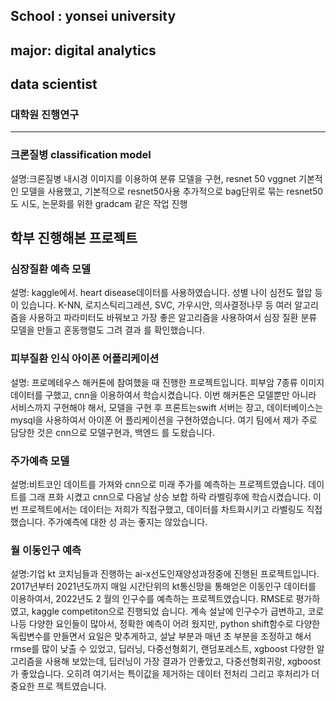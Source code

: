 
## School : yonsei university
## major: digital analytics
## data scientist

### 대학원 진행연구
______
### 크론질병  classification model
설명:크론질병 내시경 이미지를 이용하여 분류 모델을 구현, resnet 50 vggnet 기본적인 모델을 사용했고, 기본적으로 resnet50사용
추가적으로 bag단위로 묶는 resnet50도 시도, 논문화를 위한 gradcam 같은 작업 진행



학부 진행해본 프로젝트
----
### 심장질환 예측 모델
설명: kaggle에서. heart disease데이터를 사용하였습니다. 성별 나이 심전도 혈압 등이 있습니다. 
K-NN, 로지스틱리그레션, SVC, 가우시안, 의사결정나무 등 여러 알고리즘을 사용하고 파라미터도
바꿔보고 가장 좋은 알고리즘을 사용하여서 심장 질환 분류 모델을 만들고 혼동행렬도 그려 결과
를 확인했습니다.

### 피부질환 인식 아이폰 어플리케이션
설명: 프로메테우스 해커톤에 참여했을 때 진행한 프로젝트입니다. 피부암 7종류 이미지 데이터를
구했고, cnn을 이용하여서 학습시켰습니다. 이번 해커톤은 모델뿐만 아니라 서비스까지 구현해야
해서, 모델을 구현 후 프론트는swift 서버는 장고, 데이터베이스는 mysql을 사용하여서 아이폰 어
플리케이션을 구현하였습니다. 여기 팀에서 제가 주로 담당한 것은 cnn으로 모델구현과, 백엔드
를 도왔습니다.

### 주가예측 모델
설명:비트코인 데이트를 가져와 cnn으로 미래 주가를 예측하는 프로젝트였습니다. 데이트를 그래
프화 시켰고 cnn으로 다음날 상승 보합 하락 라벨링후에 학습시켰습니다. 이번 프로젝트에서는
데이터는 저희가 직접구했고, 데이터를 차트화시키고 라벨링도 직접했습니다. 주가예측에 대한 성
과는 좋지는 않았습니다.

### 월 이동인구 예측
설명:기업 kt 코치님들과 진행하는 ai-x선도인재양성과정중에 진행된 프로젝트입니다. 2017년부터
2021년도까지 매일 시간단위의 kt통신망을 통해얻은 이동인구 데이터를 이용하여서, 2022년도 2
월의 인구수를 예측하는 프로젝트였습니다. RMSE로 평가하였고, kaggle competiton으로 진행되었
습니다. 계속 설날에 인구수가 급변하고, 코로나등 다양한 요인들이 많아서, 정확한 예측이 어려
웠지만, python shift함수로 다양한 독립변수를 만들면서 요일은 맞추게하고, 설날 부분과 매년 초
부분을 조정하고 해서 rmse를 많이 낮출 수 있었고, 딥러닝, 다중선형회기, 랜덤포레스트, xgboost 
다양한 알고리즘을 사용해 보았는데, 딥러닝이 가장 결과가 안좋았고, 다중선형회귀랑, xgboost가
좋았습니다. 오히려 여기서는 특이값을 제거하는 데이터 전처리 그리고 후처리가 더 중요한 프로
젝트였습니다.
 
<!---
min-program/min-program is a ✨ special ✨ repository because its `README.md` (this file) appears on your GitHub profile.
You can click the Preview link to take a look at your changes.
--->

